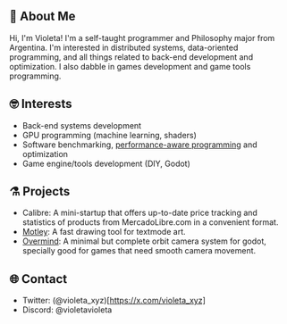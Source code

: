 ## 💫 About Me

Hi, I'm Violeta! I'm a self-taught programmer and Philosophy major from Argentina. I'm interested in distributed systems, data-oriented programming, and all things related to back-end development and optimization. I also dabble in games development and game tools programming.

## 🤓 Interests

- Back-end systems development
- GPU programming (machine learning, shaders)
- Software benchmarking, [performance-aware programming](https://www.computerenhance.com/p/welcome-to-the-performance-aware) and optimization
- Game engine/tools development (DIY, Godot)

## ⚗️ Projects

- Calibre: A mini-startup that offers up-to-date price tracking and statistics of products from MercadoLibre.com in a convenient format.
- [Motley](https://github.com/VioletaSaravia/Motley): A fast drawing tool for textmode art.
- [Overmind](https://github.com/VioletaSaravia/Overmind): A minimal but complete orbit camera system for godot, specially good for games that need smooth camera movement.

## 🌐 Contact

- Twitter: (@violeta_xyz)[https://x.com/violeta_xyz]
- Discord: @violetavioleta
